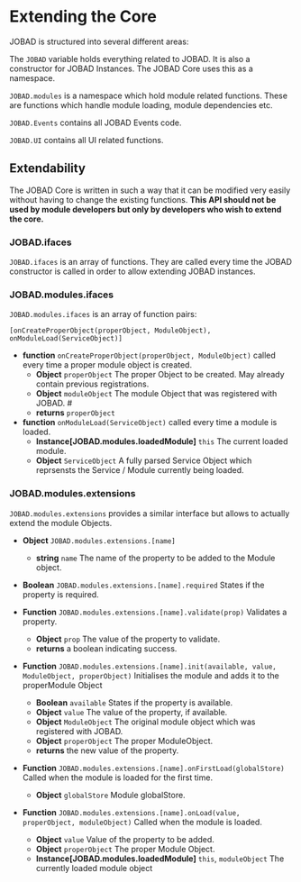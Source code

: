 # Extending the Core
JOBAD is structured into several different areas: 

The `JOBAD` variable holds everything related to JOBAD. It is also a constructor for JOBAD Instances. The JOBAD Core uses this as a namespace. 

`JOBAD.modules` is a namespace which hold module related functions. These are functions which handle module loading, module dependencies etc. 

`JOBAD.Events` contains all JOBAD Events code. 

`JOBAD.UI` contains all UI related functions. 

## Extendability
The JOBAD Core is written in such a way that it can be modified very easily without having to change the existing functions. 
 **This API should not be used by module developers but only by developers who wish to extend the core.**
### JOBAD.ifaces
`JOBAD.ifaces` is an array of functions. They are called every time the JOBAD constructor is called in order to allow extending JOBAD instances. 

### JOBAD.modules.ifaces
`JOBAD.modules.ifaces` is an array of function pairs: 

`[onCreateProperObject(properObject, ModuleObject), onModuleLoad(ServiceObject)]`

* **function** `onCreateProperObject(properObject, ModuleObject)` called every time a proper module object is created. 
	* **Object** `properObject` The proper Object to be created. May already contain previous registrations. 
	* **Object** `moduleObject` The module Object that was registered with JOBAD. #
	* **returns** `properObject`
* **function** `onModuleLoad(ServiceObject)` called every time a module is loaded. 
	* **Instance[JOBAD.modules.loadedModule]** `this` The current loaded module. 
	* **Object** `ServiceObject` A fully parsed Service Object which reprsensts the Service / Module currently being loaded. 

### JOBAD.modules.extensions
`JOBAD.modules.extensions` provides a similar interface but allows to actually extend the module Objects. 

* **Object** `JOBAD.modules.extensions.[name]`
	* **string** `name` The name of the property to be added to the Module object. 
* **Boolean** `JOBAD.modules.extensions.[name].required` States if the property is required. 
* **Function** `JOBAD.modules.extensions.[name].validate(prop)` Validates a property. 
	* **Object** `prop` The value of the property to validate. 
	* **returns** a boolean indicating success. 
	
* **Function** `JOBAD.modules.extensions.[name].init(available, value, ModuleObject, properObject)` Initialises the module and adds it to the properModule Object 
	* **Boolean** `available` States if the property is available. 
	* **Object** `value` The value of the property, if available. 
	* **Object** `ModuleObject` The original module object which was registered with JOBAD. 
	* **Object** `properObject` The proper ModuleObject. 
	* **returns** the new value of the property. 

* **Function** `JOBAD.modules.extensions.[name].onFirstLoad(globalStore)` Called when the module is loaded for the first time. 
	* **Object** `globalStore` Module globalStore. 

* **Function** `JOBAD.modules.extensions.[name].onLoad(value, properObject, moduleObject)` Called when the module is loaded. 
	* **Object** `value` Value of the property to be added. 
	* **Object** `properObject` The proper Module Object. 
	* **Instance[JOBAD.modules.loadedModule]** `this`, `moduleObject` The currently loaded module object